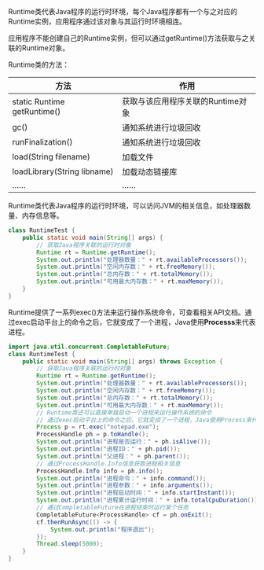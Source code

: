 Runtime类代表Java程序的运行时环境，每个Java程序都有一个与之对应的Runtime实例，应用程序通过该对象与其运行时环境相连。

应用程序不能创建自己的Runtime实例，但可以通过getRuntime()方法获取与之关联的Runtime对象。

Runtime类的方法：

| 方法                         | 作用                              |
| ---------------------------- | --------------------------------- |
| static  Runtime getRuntime() | 获取与该应用程序关联的Runtime对象 |
| gc()                         | 通知系统进行垃圾回收              |
| runFinalization()            | 通知系统进行垃圾回收              |
| load(String  filename)       | 加载文件                          |
| loadLibrary(String  libname) | 加载动态链接库                    |
| ……                           | ……                                |

Runtime类代表Java程序的运行时环境，可以访问JVM的相关信息，如处理器数量、内存信息等。

```java
class RuntimeTest {
    public static void main(String[] args) {
        // 获取Java程序关联的运行时对象
        Runtime rt = Runtime.getRuntime();
        System.out.println("处理器数量：" + rt.availableProcessors());
        System.out.println("空闲内存数：" + rt.freeMemory());
        System.out.println("总内存数：" + rt.totalMemory());
        System.out.println("可用最大内存数：" + rt.maxMemory());
    }
}
```

Runtime提供了一系列exec()方法来运行操作系统命令，可查看相关API文档。通过exec启动平台上的命令之后，它就变成了一个进程，Java使用**Processs**来代表进程。

```java
import java.util.concurrent.CompletableFuture;
class RuntimeTest {
    public static void main(String[] args) throws Exception {
        // 获取Java程序关联的运行时对象
        Runtime rt = Runtime.getRuntime();
        System.out.println("处理器数量：" + rt.availableProcessors());
        System.out.println("空闲内存数：" + rt.freeMemory());
        System.out.println("总内存数：" + rt.totalMemory());
        System.out.println("可用最大内存数：" + rt.maxMemory());
        // Runtime类还可以直接单独启动一个进程来运行操作系统的命令
        // 通过exec启动平台上的命令之后，它就变成了一个进程，Java使用Process来代表进程
        Process p = rt.exec("notepad.exe");
        ProcessHandle ph = p.toHandle();
        System.out.println("进程是否运行：" + ph.isAlive());
        System.out.println("进程ID：" + ph.pid());
        System.out.println("父进程：" + ph.parent());
        // 通过ProcessHandle.Info信息获取进程相关信息
        ProcessHandle.Info info = ph.info();
        System.out.println("进程命令：" + info.command());
        System.out.println("进程参数：" + info.arguments());
        System.out.println("进程启动时间：" + info.startInstant());
        System.out.println("进程累计运行时间：" + info.totalCpuDuration());
        // 通过CompletableFuture在进程结束时运行某个任务
        CompletableFuture<ProcessHandle> cf = ph.onExit();
        cf.thenRunAsync(() -> {
            System.out.println("程序退出");
        });
        Thread.sleep(5000);
    }
}
```

